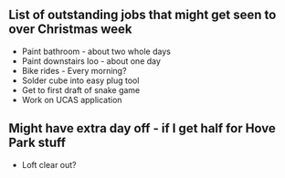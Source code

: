 ## List of outstanding jobs that might get seen to over Christmas week

- Paint bathroom - about two whole days   
- Paint downstairs loo - about one day  
- Bike rides - Every morning?  
- Solder cube into easy plug tool  
- Get to first draft of snake game  
- Work on UCAS application  

## Might have extra day off - if I get half for Hove Park stuff

- Loft clear out? 

